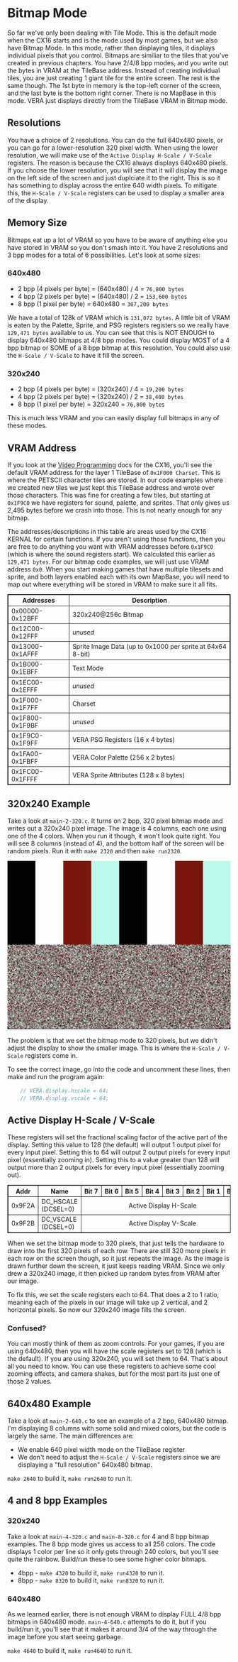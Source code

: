 # Bitmap Mode
So far we've only been dealing with Tile Mode. This is the default mode when the CX16 starts and is the mode used by most games, but we also have Bitmap Mode. In this mode, rather than displaying tiles, it displays individual pixels that you control. Bitmaps are similiar to the tiles that you've created in previous chapters. You have 2/4/8 bpp modes, and you write out the bytes in VRAM at the TileBase address. Instead of creating individual tiles, you are just creating 1 giant tile for the entire screen. The rest is the same though. The 1st byte in memory is the top-left corner of the screen, and the last byte is the bottom right corner. There is no MapBase in this mode. VERA just displays directly from the TileBase VRAM in Bitmap mode.

## Resolutions
You have a choice of 2 resolutions. You can do the full 640x480 pixels, or you can go for a lower-resolution 320 pixel width. When using the lower resolution, we will make use of the `Active Display H-Scale / V-Scale` registers. The reason is because the CX16 always displays 640x480 pixels. If you choose the lower resolution, you will see that it will display the image on the left side of the screen and just duplciate it to the right. This is so it has something to display across the entire 640 width pixels. To mitigate this, the `H-Scale / V-Scale` registers can be used to display a smaller area of the display.

## Memory Size
Bitmaps eat up a lot of VRAM so you have to be aware of anything else you have stored in VRAM so you don't smash into it. You have 2 resolutions and 3 bpp modes for a total of 6 possibilities. Let's look at some sizes:

### 640x480
- 2 bpp (4 pixels per byte) = (640x480) / 4 = `76,800 bytes`
- 4 bpp (2 pixels per byte) = (640x480) / 2 = `153,600 bytes`
- 8 bpp (1 pixel per byte) = 640x480 = `307,200 bytes`

We have a total of 128k of VRAM which is `131,072 bytes`. A little bit of VRAM is eaten by the Palette, Sprite, and PSG registers registers so we really have `129,471 bytes` available to us. You can see that this is NOT ENOUGH to display 640x480 bitmaps at 4/8 bpp modes. You could display MOST of a 4 bpp bitmap or SOME of a 8 bpp bitmap at this resolution. You could also use the `H-Scale / V-Scale` to have it fill the screen.

### 320x240
- 2 bpp (4 pixels per byte) = (320x240) / 4 = `19,200 bytes`
- 4 bpp (2 pixels per byte) = (320x240) / 2 = `38,400 bytes`
- 8 bpp (1 pixel per byte) = 320x240 = `76,800 bytes`

This is much less VRAM and you can easily display full bitmaps in any of these modes.

## VRAM Address
If you look at the [Video Programming](https://github.com/X16Community/x16-docs/blob/master/X16%20Reference%20-%2008%20-%20Video%20Programming.md) docs for the CX16, you'll see the default VRAM address for the layer 1 TileBase of `0x1F000 Charset`. This is where the PETSCII character tiles are stored. In our code examples where we created new tiles we just kept this TileBase address and wrote over those characters. This was fine for creating a few tiles, but starting at `0x1F9C0` we have registers for sound, palette, and sprites. That only gives us 2,495 bytes before we crash into those. This is not nearly enough for any bitmap. 

The addresses/descriptions in this table are areas used by the CX16 KERNAL for certain functions. If you aren't using those functions, then you are free to do anything you want with VRAM addresses before `0x1F9C0` (which is where the sound registers start). We calculated this earlier as `129,471 bytes`. For our bitmap code examples, we will just use VRAM address `0x0`. When you start making games that have multiple tilesets and sprite, and both layers enabled each with its own MapBase, you will need to map out where everything will be stored in VRAM to make sure it all fits.

| Addresses     | Description                                               |
|---------------|-----------------------------------------------------------|
| 0x00000-0x12BFF | 320x240@256c Bitmap                                       |
| 0x12C00-0x12FFF | *unused*                                                  |
| 0x13000-0x1AFFF | Sprite Image Data (up to 0x1000 per sprite at 64x64 8-bit) |
| 0x1B000-0x1EBFF | Text Mode                                                 |
| 0x1EC00-0x1EFFF | *unused*                                                  |
| 0x1F000-0x1F7FF | Charset                                                   |
| 0x1F800-0x1F9BF | *unused*                                                  |
| 0x1F9C0-0x1F9FF | VERA PSG Registers (16 x 4 bytes)                         |
| 0x1FA00-0x1FBFF | VERA Color Palette (256 x 2 bytes)                        |
| 0x1FC00-0x1FFFF | VERA Sprite Attributes (128 x 8 bytes)                    |

## 320x240 Example
Take a look at `main-2-320.c`. It turns on 2 bpp, 320 pixel bitmap mode and writes out a 320x240 pixel image. The image is 4 columns, each one using one of the 4 colors. When you run it though, it won't look quite right. You will see 8 columns (instead of 4), and the bottom half of the screen will be random pixels. Run it with `make 2320` and then `make run2320`.

![320 pixel half image](320-half-image.jpg)

The problem is that we set the bitmap mode to 320 pixels, but we didn't adjust the display to show the smaller image. This is where the `H-Scale / V-Scale` registers come in.

To see the correct image, go into the code and uncomment these lines, then make and run the program again:
```C
    // VERA.display.hscale = 64;
    // VERA.display.vscale = 64;
```

## Active Display H-Scale / V-Scale
These registers will set the fractional scaling factor of the active part of the display. Setting this value to 128 (the default) will output 1 output pixel for every input pixel. Setting this to 64 will output 2 output pixels for every input pixel (essentially zooming in). Setting this to a value greater than 128 will output more than 2 output pixels for every input pixel (essentially zooming out).

<table>
	<tbody>
    <tr>
		<th>Addr</th>
		<th>Name</th>
		<th>Bit&nbsp;7</th>
		<th>Bit&nbsp;6</th>
		<th>Bit&nbsp;5 </th>
		<th>Bit&nbsp;4</th>
		<th>Bit&nbsp;3 </th>
		<th>Bit&nbsp;2</th>
		<th>Bit&nbsp;1 </th>
		<th>Bit&nbsp;0</th>
	</tr>
	<tr>
		<td>0x9F2A</td>
		<td>DC_HSCALE (DCSEL=0)</td>
		<td colspan="8" align="center">Active Display H-Scale</td>
	</tr>
	<tr>
		<td>0x9F2B</td>
		<td>DC_VSCALE (DCSEL=0)</td>
		<td colspan="8" align="center">Active Display V-Scale</td>
	</tr>
</tbody></table>

When we set the bitmap mode to 320 pixels, that just tells the hardware to draw into the first 320 pixels of each row. There are still 320 more pixels in each row on the screen though, so it just repeats the image. As the image is drawn further down the screen, it just keeps reading VRAM. Since we only drew a 320x240 image, it then picked up random bytes from VRAM after our image.

To fix this, we set the scale registers each to 64. That does a 2 to 1 ratio, meaning each of the pixels in our image will take up 2 vertical, and 2 horizontal pixels. So now our 320x240 image fills the screen.

### Confused?
You can mostly think of them as zoom controls. For your games, if you are using 640x480, then you will have the scale registers set to 128 (which is the default). If you are using 320x240, you will set them to 64. That's about all you need to know. You can use these registers to achieve some cool zooming effects, and camera shakes, but for the most part its just one of those 2 values.

## 640x480 Example
Take a look at `main-2-640.c` to see an example of a 2 bpp, 640x480 bitmap. I'm displaying 8 columns with some solid and mixed colors, but the code is largely the same. The main differences are:
- We enable 640 pixel width mode on the TileBase register
- We don't need to adjust the `H-Scale / V-Scale` registers since we are displaying a "full resolution" 640x480 bitmap.

`make 2640` to build it, `make run2640` to run it.

## 4 and 8 bpp Examples
### 320x240
Take a look at `main-4-320.c` and `main-8-320.c` for 4 and 8 bpp bitmap examples. The 8 bpp mode gives us access to all 256 colors. The code displays 1 color per line so it only gets through 240 colors, but you'll see quite the rainbow. Build/run these to see some higher color bitmaps.

- 4bpp - `make 4320` to build it, `make run4320` to run it.
- 8bpp - `make 8320` to build it, `make run8320` to run it.

### 640x480
As we learned earlier, there is not enough VRAM to display FULL 4/8 bpp bitmaps in 640x480 mode. `main-4-640.c` attempts to do it, but if you build/run it, you'll see that it makes it around 3/4 of the way through the image before you start seeing garbage.

`make 4640` to build it, `make run4640` to run it.

<style>
table, th, td {
  border: 1px solid;
}
</style>